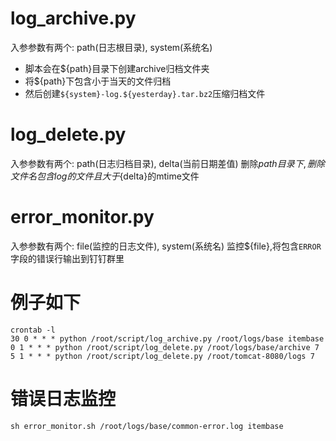# log_archive.py 
入参参数有两个:  path(日志根目录), system(系统名)
* 脚本会在${path}目录下创建archive归档文件夹
* 将${path}下包含小于当天的文件归档
* 然后创建`${system}-log.${yesterday}.tar.bz2`压缩归档文件

# log_delete.py 
入参参数有两个:  path(日志归档目录), delta(当前日期差值)
删除${path}目录下,删除 文件名包含log的文件且大于${delta}的mtime文件

# error_monitor.py 
入参参数有两个:  file(监控的日志文件), system(系统名)
监控${file},将包含`ERROR`字段的错误行输出到钉钉群里


# 例子如下
```
crontab -l
30 0 * * * python /root/script/log_archive.py /root/logs/base itembase
0 1 * * * python /root/script/log_delete.py /root/logs/base/archive 7
5 1 * * * python /root/script/log_delete.py /root/tomcat-8080/logs 7
```
# 错误日志监控
`sh error_monitor.sh /root/logs/base/common-error.log itembase`


